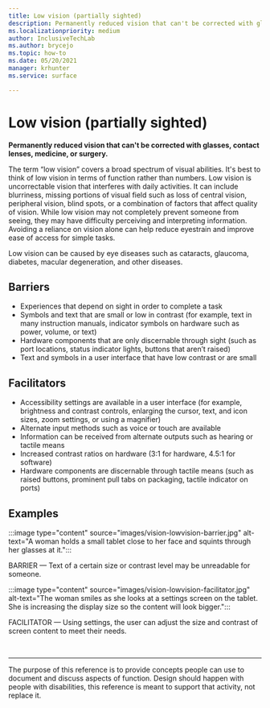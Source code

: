 ```yaml
---
title: Low vision (partially sighted)
description: Permanently reduced vision that can't be corrected with glasses, contact lenses, medicine, or surgery.
ms.localizationpriority: medium
author: InclusiveTechLab
ms.author: brycejo 
ms.topic: how-to
ms.date: 05/20/2021
manager: krhunter
ms.service: surface

---
```


# Low vision (partially sighted)

**Permanently reduced vision that can't be corrected with glasses, contact lenses, medicine, or surgery.**

The term “low vision” covers a broad spectrum of visual abilities. It's best to think of low vision in terms of function rather than numbers. Low vision is uncorrectable vision that interferes with daily activities. It can include blurriness, missing portions of visual field such as loss of central vision, peripheral vision, blind spots, or a combination of factors that affect quality of vision. While low vision may not completely prevent someone from seeing, they may have difficulty perceiving and interpreting information. Avoiding a reliance on vision alone can help reduce eyestrain and improve ease of access for simple tasks.

Low vision can be caused by eye diseases such as cataracts, glaucoma, diabetes, macular degeneration, and other diseases.

## Barriers
* Experiences that depend on sight in order to complete a task
* Symbols and text that are small or low in contrast (for example, text in many instruction manuals, indicator symbols on hardware such as power, volume, or text)
* Hardware components that are only discernable through sight (such as port locations, status indicator lights, buttons that aren’t raised)
* Text and symbols in a user interface that have low contrast or are small

## Facilitators
* Accessibility settings are available in a user interface (for example, brightness and contrast controls, enlarging the cursor, text, and icon sizes, zoom settings, or using a magnifier)​
* Alternate input methods such as voice or touch are available​
* Information can be received from alternate outputs such as hearing or tactile means​
* Increased contrast ratios on hardware (3:1 for hardware, 4.5:1 for software)​
* Hardware components are discernable through tactile means (such as raised buttons, prominent pull tabs on packaging, tactile indicator on ports)​


## Examples

:::image type="content" source="images/vision-lowvision-barrier.jpg" alt-text="A woman holds a small tablet close to her face and squints through her glasses at it.":::

BARRIER — Text of a certain size or contrast level may be unreadable for someone.

:::image type="content" source="images/vision-lowvision-facilitator.jpg" alt-text="The woman smiles as she looks at a settings screen on the tablet. She is increasing the display size so the content will look bigger.":::

FACILITATOR — Using settings, the user can adjust the size and contrast of screen content to meet their needs. 

&nbsp;

[comment]: # (Footer statement)
___
The purpose of this reference is to provide concepts people can use to document and discuss aspects of function. Design should happen with people with disabilities, this reference is meant to support that activity, not replace it. 